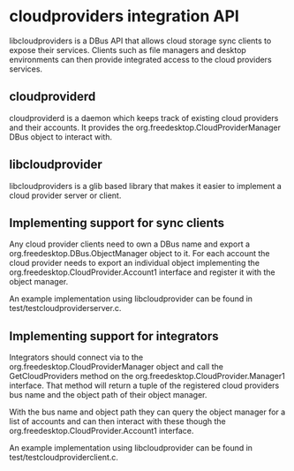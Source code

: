 # cloudproviders integration API

libcloudproviders is a DBus API that allows cloud storage sync clients to expose
their services. Clients such as file managers and desktop environments can then
provide integrated access to the cloud providers services.

## cloudproviderd

cloudproviderd is a daemon which keeps track of existing cloud providers and their accounts.
It provides the org.freedesktop.CloudProviderManager DBus object to interact with.

## libcloudprovider

libcloudproviders is a glib based library that makes it easier to implement
a cloud provider server or client.

## Implementing support for sync clients

Any cloud provider clients need to own a DBus name and export a
org.freedesktop.DBus.ObjectManager object to it. For each account the cloud
provider needs to export an individual object implementing the
org.freedesktop.CloudProvider.Account1 interface and register it with the
object manager.

An example implementation using libcloudprovider can be found in
test/testcloudproviderserver.c.

## Implementing support for integrators

Integrators should connect via to the org.freedesktop.CloudProviderManager object
and call the GetCloudProviders method on the org.freedesktop.CloudProvider.Manager1
interface. That method will return a tuple of the registered cloud providers
bus name and the object path of their object manager.

With the bus name and object path they can query the object manager for a list
of accounts and can then interact with these though the
org.freedesktop.CloudProvider.Account1 interface.

An example implementation using libcloudprovider can be found in
test/testcloudproviderclient.c.
